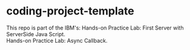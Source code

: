 # coding-project-template

This repo is part of the IBM's: 
  Hands-on Practice Lab: First Server with ServerSide Java Script.  
  Hands-on Practice Lab: Async Callback.  
